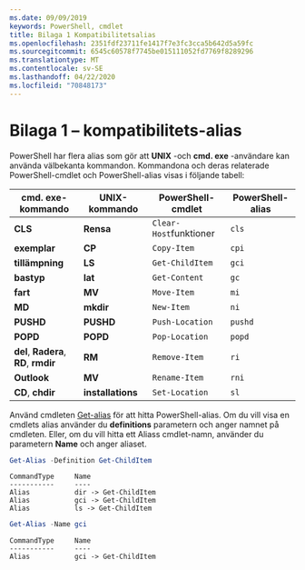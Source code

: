 ```yaml
---
ms.date: 09/09/2019
keywords: PowerShell, cmdlet
title: Bilaga 1 Kompatibilitetsalias
ms.openlocfilehash: 2351fdf23711fe1417f7e3fc3cca5b642d5a59fc
ms.sourcegitcommit: 6545c60578f7745be015111052fd7769f8289296
ms.translationtype: MT
ms.contentlocale: sv-SE
ms.lasthandoff: 04/22/2020
ms.locfileid: "70848173"
---
```

# <a name="appendix-1---compatibility-aliases"></a>Bilaga 1 – kompatibilitets-alias

PowerShell har flera alias som gör att **UNIX** -och **cmd. exe** -användare kan använda välbekanta kommandon.
Kommandona och deras relaterade PowerShell-cmdlet och PowerShell-alias visas i följande tabell:

|cmd. exe-kommando|UNIX-kommando|PowerShell-cmdlet|PowerShell-alias|
|---------------|----------------|--------------|------------|
|**CLS**|**Rensa**|`Clear-Host`funktioner|`cls`|
|**exemplar**|**CP**|`Copy-Item`|`cpi`|
|**tillämpning**|**LS**|`Get-ChildItem`|`gci`|
|**bastyp**|**lat**|`Get-Content`|`gc`|
|**fart**|**MV**|`Move-Item`|`mi`|
|**MD**|**mkdir**|`New-Item`|`ni`|
|**PUSHD**|**PUSHD**|`Push-Location`|`pushd`|
|**POPD**|**POPD**|`Pop-Location`|`popd`|
|**del**, **Radera**, **RD**, **rmdir**|**RM**|`Remove-Item`|`ri`|
|**Outlook**|**MV**|`Rename-Item`|`rni`|
|**CD**, **chdir**|**installations**|`Set-Location`|`sl`|

Använd cmdleten [Get-alias](/powershell/module/Microsoft.PowerShell.Utility/Get-Alias) för att hitta PowerShell-alias. Om du vill visa en cmdlets alias använder du **definitions** parametern och anger namnet på cmdleten.
Eller, om du vill hitta ett Aliass cmdlet-namn, använder du parametern **Name** och anger aliaset.

```powershell
Get-Alias -Definition Get-ChildItem
```

```Output
CommandType     Name
-----------     ----
Alias           dir -> Get-ChildItem
Alias           gci -> Get-ChildItem
Alias           ls -> Get-ChildItem
```

```powershell
Get-Alias -Name gci
```

```Output
CommandType     Name
-----------     ----
Alias           gci -> Get-ChildItem
```
